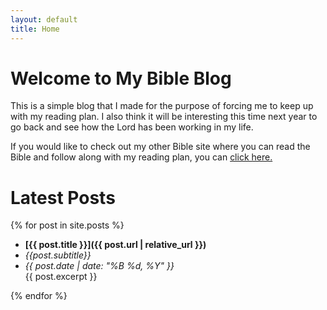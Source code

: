 ```yaml
---
layout: default
title: Home
---
```


# Welcome to My Bible Blog

This is a simple blog that I made for the purpose of forcing me to keep up with my reading plan. I also think it will be interesting this time next year to go back and see how the Lord has been working in my life.

If you would like to check out my other Bible site where you can read the Bible and follow along with my reading plan, you can [click here.](https://zach-and-mickey.github.io/bible-app)

# Latest Posts

{% for post in site.posts %}
  - **[{{ post.title }}]({{ post.url | relative_url }})**
  - *{{post.subtitle}}*
  - *{{ post.date | date: "%B %d, %Y" }}*  
    {{ post.excerpt }}

{% endfor %}
